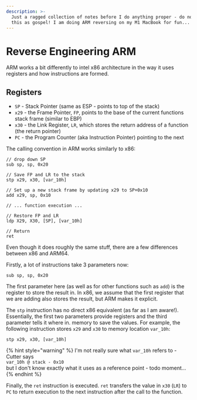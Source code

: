 ```yaml
---
description: >-
  Just a ragged collection of notes before I do anything proper - do not take
  this as gospel! I am doing ARM reversing on my M1 MacBook for fun...
---
```


# Reverse Engineering ARM

ARM works a bit differently to intel x86 architecture in the way it uses registers and how instructions are formed.

## Registers

* `SP` - Stack Pointer (same as ESP - points to top of the stack)
* `x29` - the Frame Pointer, `FP`, points to the base of the current functions stack frame (similar to EBP)
* `x30` - the Link Register, `LR`, which stores the return address of a function (the return pointer)
* `PC` - the Program Counter (aka Instruction Pointer) pointing to the next&#x20;

The calling convention in ARM works similarly to x86:

```
// drop down SP
sub sp, sp, 0x20

// Save FP and LR to the stack
stp x29, x30, [var_10h]

// Set up a new stack frame by updating x29 to SP+0x10
add x29, sp, 0x10

// ... function execution ...

// Restore FP and LR
ldp X29, X30, [SP], [var_10h]

// Return
ret
```

Even though it does roughly the same stuff, there are a few differences between x86 and ARM64.

Firstly, a lot of instructions take 3 parameters now:

```
sub sp, sp, 0x20
```

The first parameter here (as well as for other functions such as `add`) is the register to store the result in. In x86, we assume that the first register that we are adding also stores the result, but ARM makes it explicit.

The `stp` instruction has no direct x86 equivalent (as far as I am aware!). Essentially, the first two parameters provide registers and the third parameter tells it where in. memory to save the values. For example, the following instruction stores `x29` and `x30` to memory location `var_10h`:

```
stp x29, x30, [var_10h]
```

{% hint style="warning" %}
I'm not really sure what `var_10h` refers to - Cutter says\
`var_10h @ stack - 0x10`\
but I don't know exactly what it uses as a reference point - todo moment...
{% endhint %}

Finally, the `ret` instruction is executed. `ret` transfers the value in `x30` (`LR`) to `PC` to return execution to the next instruction after the call to the function.
